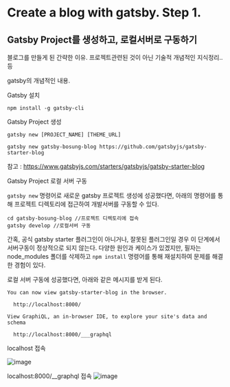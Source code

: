 # Create a blog with gatsby. Step 1.

## Gatsby Project를 생성하고, 로컬서버로 구동하기

블로그를 만들게 된 간략한 이유.
프로젝트관련된 것이 아닌 기술적 개념적인 지식정리.. 등

gatsby의 개념적인 내용.


Gatsby 설치
```
npm install -g gatsby-cli
```

Gatsby Project 생성

```
gatsby new [PROJECT_NAME] [THEME_URL]
```

```
gatsby new gatsby-bosung-blog https://github.com/gatsbyjs/gatsby-starter-blog
```

참고 : https://www.gatsbyjs.com/starters/gatsbyjs/gatsby-starter-blog


Gatsby Project 로컬 서버 구동

`gatsby new` 명령어로 새로운 gatsby 프로젝트 생성에 성공했다면, 아래의 명령어를 통해 프로젝트 디렉토리에 접근하여 개발서버를 구동할 수 있다.


```
cd gatsby-bosung-blog //프로젝트 디렉토리에 접속
gatsby develop //로컬서버 구동
```
간혹, 공식 gatsby starter 플러그인이 아니거나, 잘못된 플러그인일 경우 이 단계에서 서버구동이 정상적으로 되지 않는다. 다양한 원인과 케이스가 있겠지만, 필자는 node_modules 폴더를 삭제하고 `npm install` 명령어를 통해 재설치하여 문제를 해결한 경험이 있다.

로컬 서버 구동에 성공했다면, 아래와 같은 메시지를 받게 된다.



```
You can now view gatsby-starter-blog in the browser.
⠀
  http://localhost:8000/
⠀
View GraphiQL, an in-browser IDE, to explore your site's data and schema
⠀
  http://localhost:8000/___graphql
```



localhost 접속

![image](https://user-images.githubusercontent.com/34260967/147789753-a93ebee4-f89e-41dd-8d4e-9ae99a1ce775.png)

localhost:8000/__graphql 접속
![image](https://user-images.githubusercontent.com/34260967/147790319-a44e7b6b-ef24-425c-a321-2a88f246817a.png)
